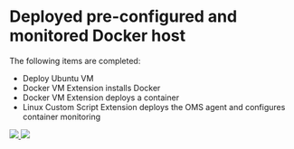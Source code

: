 # Deployed pre-configured and monitored Docker host

The following items are completed:

- Deploy Ubuntu VM
- Docker VM Extension installs Docker
- Docker VM Extension deploys a container
- Linux Custom Script Extension deploys the OMS agent and configures container monitoring


<a href="https://portal.azure.com/#create/Microsoft.Template/uri/https%3A%2F%2Fraw.githubusercontent.com%2Fneilpeterson%2Fnepeters-azure-Templates%2Fmaster%2Fubuntu-docker-oms%2Fazuredeploy.json" target="_blank">
    <img src="http://azuredeploy.net/deploybutton.png"/>
</a>
<a href="https://portal.azure.com/#create/Microsoft.Template/uri/https%3A%2F%2Fraw.githubusercontent.com%2Fneilpeterson%2Fnepeters-azure-Templates%2Fmaster%2Fubuntu-docker-oms%2Fazuredeploy.json" target="_blank">
    <img src="http://armviz.io/visualizebutton.png"/>
</a>
